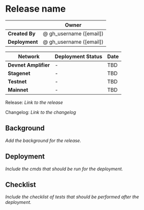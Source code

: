 # Release name

|  | **Owner** |
|-----------|------------|
| **Created By** | @ gh_username ([email]) |
| **Deployment** | @ gh_username ([email]) |

| **Network** | **Deployment Status** | **Date** |
|-------------|----------------------|----------|
| **Devnet Amplifier** | - | TBD |
| **Stagenet** | - | TBD |
| **Testnet** | - | TBD |
| **Mainnet** | - | TBD |

Release: _Link to the release_

Changelog: _Link to the changelog_

## Background

_Add the background for the release._

## Deployment

_Include the cmds that should be run for the deployment._

## Checklist

_Include the checklist of tests that should be performed after the deployment._
